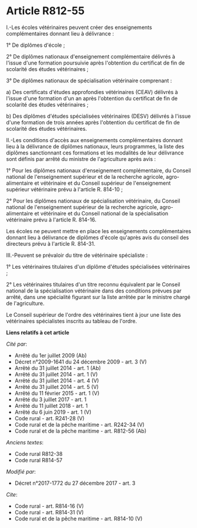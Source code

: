 # Article R812-55

I.-Les écoles vétérinaires peuvent créer des enseignements complémentaires donnant lieu à délivrance : 

1° De diplômes d'école ; 

2° De diplômes nationaux d'enseignement complémentaire délivrés à l'issue d'une formation poursuivie après l'obtention du
certificat de fin de scolarité des études vétérinaires ; 

3° De diplômes nationaux de spécialisation vétérinaire comprenant : 

a) Des certificats d'études approfondies vétérinaires (CEAV) délivrés à l'issue d'une formation d'un an après l'obtention du
certificat de fin de scolarité des études vétérinaires ; 

b) Des diplômes d'études spécialisées vétérinaires (DESV) délivrés à l'issue d'une formation de trois années après
l'obtention du certificat de fin de scolarité des études vétérinaires. 

II.-Les conditions d'accès aux enseignements complémentaires donnant lieu à la délivrance de diplômes nationaux, leurs
programmes, la liste des diplômes sanctionnant ces formations et les modalités de leur délivrance sont définis par arrêté du
ministre de l'agriculture après avis : 

1° Pour les diplômes nationaux d'enseignement complémentaire, du Conseil national de l'enseignement supérieur et de la
recherche agricole, agro-alimentaire et vétérinaire et du Conseil supérieur de l'enseignement supérieur vétérinaire prévu à
l'article R. 814-10 ; 

2° Pour les diplômes nationaux de spécialisation vétérinaire, du Conseil national de l'enseignement supérieur de la recherche
agricole, agro-alimentaire et vétérinaire et du Conseil national de la spécialisation vétérinaire prévu à l'article R.
814-16. 

Les écoles ne peuvent mettre en place les enseignements complémentaires donnant lieu à délivrance de diplômes d'école
qu'après avis du conseil des directeurs prévu à l'article R. 814-31.

III.-Peuvent se prévaloir du titre de vétérinaire spécialiste : 

1° Les vétérinaires titulaires d'un diplôme d'études spécialisées vétérinaires ; 

2° Les vétérinaires titulaires d'un titre reconnu équivalent par le Conseil national de la spécialisation vétérinaire dans
des conditions prévues par arrêté, dans une spécialité figurant sur la liste arrêtée par le ministre chargé de
l'agriculture. 

Le Conseil supérieur de l'ordre des vétérinaires tient à jour une liste des vétérinaires spécialistes inscrits au tableau de
l'ordre.

**Liens relatifs à cet article**

_Cité par_:

  - Arrêté du 1er juillet 2009 (Ab)
  - Décret n°2009-1641 du 24 décembre 2009 - art. 3 (V)
  - Arrêté du 31 juillet 2014 - art. 1 (Ab)
  - Arrêté du 31 juillet 2014 - art. 1 (V)
  - Arrêté du 31 juillet 2014 - art. 4 (V)
  - Arrêté du 31 juillet 2014 - art. 5 (V)
  - Arrêté du 11 février 2015 - art. 1 (V)
  - Arrêté du 3 juillet 2017 - art. 1
  - Arrêté du 11 juillet 2018 - art. 1
  - Arrêté du 6 juin 2019 - art. 1 (V)
  - Code rural - art. R241-28 (V)
  - Code rural et de la pêche maritime - art. R242-34 (V)
  - Code rural et de la pêche maritime - art. R812-56 (Ab)

_Anciens textes_:

  - Code rural R812-38
  - Code rural R814-57

_Modifié par_:

  - Décret n°2017-1772 du 27 décembre 2017 - art. 3

_Cite_:

  - Code rural - art. R814-16 (V)
  - Code rural - art. R814-31 (V)
  - Code rural et de la pêche maritime - art. R814-10 (V)
